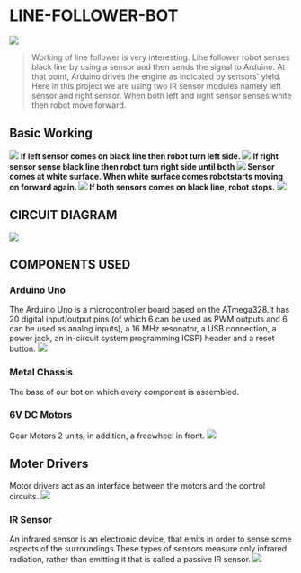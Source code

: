 # LINE-FOLLOWER-BOT
![](https://github.com/Harshad141/harshad141.github.io/blob/master/line-follower-with-arm-robot.jpg)
> Working of line follower is very interesting. Line follower robot senses black line by using a sensor and then sends the signal to Arduino.  At that point, Arduino drives the engine as indicated by sensors' yield.
> Here in this project we are using two IR sensor modules namely left sensor and right sensor. When both left and right sensor senses white then robot move forward.
## Basic Working 
![](https://github.com/Harshad141/LINE-FOLLOWER-ROBOT/blob/master/working.jpg)
 **If left sensor comes on black line then robot turn left side.
![](https://github.com/Harshad141/LINE-FOLLOWER-ROBOT/blob/master/working..left.jpg)
 If right sensor sense black line then robot turn right side until both 
![](https://github.com/Harshad141/LINE-FOLLOWER-ROBOT/blob/master/working..right.jpg)
 Sensor comes at white surface. When white surface comes robotstarts moving on forward again.
![](https://github.com/Harshad141/LINE-FOLLOWER-ROBOT/blob/master/working..forward.jpg)
 If both sensors comes on black line, robot stops.**
![](https://github.com/Harshad141/LINE-FOLLOWER-ROBOT/blob/master/working..stop.jpg)
## CIRCUIT DIAGRAM
![](https://github.com/Harshad141/LINE-FOLLOWER-ROBOT/blob/master/circuit%20diagram.jpg)
## COMPONENTS USED
### Arduino Uno
The Arduino Uno is a microcontroller board based on the ATmega328.It has 20 digital input/output pins (of which 6 can be used as PWM outputs and 6 can be used as analog inputs), a 16 MHz resonator, a USB connection, a power jack, an in-circuit system programming ICSP) header and a reset button.
![](https://github.com/Harshad141/PATH-FINDER/blob/master/components/download.jpg)
### Metal Chassis
The base of our bot on which every component is assembled. 
### 6V DC Motors
Gear Motors 2 units, in addition, a freewheel in front.
![](https://github.com/Harshad141/PATH-FINDER/blob/master/components/motor.jpg)
## Moter Drivers
Motor drivers act as an interface between the motors and the control circuits.
![](https://github.com/Harshad141/PATH-FINDER/blob/master/components/moterdriver.jpg)
### IR Sensor
An infrared sensor is an electronic device, that emits in order to sense some aspects of the surroundings.These types of sensors measure only infrared radiation, rather than emitting it that is called a passive IR sensor.
![](https://github.com/Harshad141/LINE-FOLLOWER-ROBOT/blob/master/IR.jpg)
